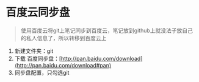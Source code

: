 # 百度云同步盘
> 使用百度云将git上笔记同步到百度云，笔记放到github上就没法子放自己的私人信息了，所以转移到百度云上
1. 新建文件夹：git
2. 下载 百度同步盘：[http://pan.baidu.com/download](http://pan.baidu.com/download#pan)
3. 同步盘配置，只勾选git